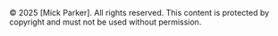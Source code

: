 © 2025 [Mick Parker]. All rights reserved. This content is protected by copyright and must not be used without permission.
